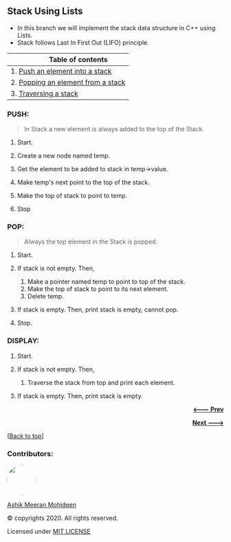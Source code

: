 ## Stack Using Lists

- In this branch we will implement the stack data structure in C++ using Lists.
- Stack follows Last In First Out (LIFO) principle.

| &emsp;&emsp;&emsp;Table of contents |
| --- |
| 1. [Push an element into a stack](#push) |
| 2. [Popping an element from a stack](#pop) |
| 3. [Traversing a stack](#display) |


### PUSH:
> In Stack a new element is always added to the top of the Stack.
1. Start.

1. Create a new node named temp.
1. Get the element to be added to stack in temp->value.
1. Make temp's next point to the top of the stack.
1. Make the top of stack to point to temp.
1. Stop

### POP:
> Always the top element in the Stack is popped.

1. Start.

1. If stack is not empty. Then,
    1. Make a pointer named temp to point to top of the stack.
    1. Make the top of stack to point to its next element.
    1. Delete temp.
1. If stack is empty. Then, print stack is empty, cannot pop.
1. Stop.

### DISPLAY:
1. Start.

1. If stack is not empty. Then,
    1. Traverse the stack from top and print each element.
1. If stack is empty. Then, print stack is empty.

<p align="right">
  <a href="https://github.com/ASHIK11ab/Data-structures-algorithms-in-CPP/tree/stack-using-arrays">
    <strong> <--- Prev </strong>
  </a>
</p>
<p align="right">
  <a href="https://github.com/ASHIK11ab/Data-structures-algorithms-in-CPP/tree/queue-using-arrays">
    <strong> Next ---> </strong>
  </a>
</p>

[[Back to top](#stack-using-lists)]

### Contributors:
<a href="https://github.com/ASHIK11ab">
  <img style="border-radius: 50px" src="https://avatars2.githubusercontent.com/u/58099865?s=460&u=dc835e2281a9265edf2b48059f1c8151be89a1b1&v=4" width="70px" height = "70px"> 
</a> 

[Ashik Meeran Mohideen](https://github.com/ASHIK11ab)

&copy; copyrights 2020. All rights reserved.

Licensed under [MIT LICENSE](https://github.com/ASHIK11ab/Data-structures-algorithms-in-CPP/blob/main/LICENSE)